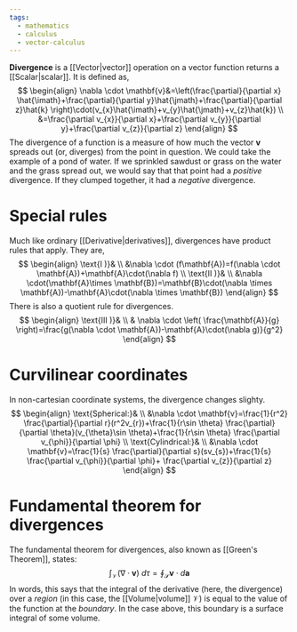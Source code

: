 ```yaml
---
tags:
  - mathematics
  - calculus
  - vector-calculus
---
```

**Divergence** is a [[Vector|vector]] operation on a vector function returns a [[Scalar|scalar]]. It is defined as,
$$
\begin{align}
\nabla \cdot \mathbf{v}&=\left(\frac{\partial}{\partial x} \hat{\imath}+\frac{\partial}{\partial y}\hat{\jmath}+\frac{\partial}{\partial z}\hat{k} \right)\cdot(v_{x}\hat{\imath}+v_{y}\hat{\jmath}+v_{z}\hat{k}) \\
&=\frac{\partial v_{x}}{\partial x}+\frac{\partial v_{y}}{\partial y}+\frac{\partial v_{z}}{\partial z}
\end{align}
$$
The divergence of a function is a measure of how much the vector $\mathbf{v}$ spreads out (or, diverges) from the point in question. We could take the example of a pond of water. If we sprinkled sawdust or grass on the water and the grass spread out, we would say that that point had a *positive* divergence. If they clumped together, it had a *negative* divergence.
# Special rules
Much like ordinary [[Derivative|derivatives]], divergences have product rules that apply. They are,
$$
\begin{align}
\text{I )}& \\
&\nabla \cdot (f\mathbf{A})=f(\nabla \cdot \mathbf{A})+\mathbf{A}\cdot(\nabla f) \\
\text{II )}& \\
&\nabla \cdot(\mathbf{A}\times \mathbf{B})=\mathbf{B}\cdot(\nabla \times \mathbf{A})-\mathbf{A}\cdot(\nabla \times \mathbf{B})
\end{align}
$$
There is also a quotient rule for divergences.
$$
\begin{align}
\text{III )}& \\
& \nabla \cdot \left( \frac{\mathbf{A}}{g} \right)=\frac{g(\nabla \cdot \mathbf{A})-\mathbf{A}\cdot(\nabla g)}{g^2}
\end{align}
$$
# Curvilinear coordinates
In non-cartesian coordinate systems, the divergence changes slighty.
$$
\begin{align}
\text{Spherical:}& \\
&\nabla \cdot \mathbf{v}=\frac{1}{r^2} \frac{\partial}{\partial r}(r^2v_{r})+\frac{1}{r\sin \theta} \frac{\partial}{\partial \theta}(v_{\theta}\sin \theta)+\frac{1}{r\sin \theta} \frac{\partial v_{\phi}}{\partial \phi} \\
\text{Cylindrical:}& \\
&\nabla \cdot \mathbf{v}=\frac{1}{s} \frac{\partial}{\partial s}(sv_{s})+\frac{1}{s} \frac{\partial v_{\phi}}{\partial \phi}+ \frac{\partial v_{z}}{\partial z}
\end{align}
$$
# Fundamental theorem for divergences
The fundamental theorem for divergences, also known as [[Green's Theorem]], states:
$$
\int_{\mathcal{V}}(\nabla \cdot \mathbf{v})\ d\tau=\oint_{\mathcal{S}}\mathbf{v}\cdot d\mathbf{a}
$$
In words, this says that the integral of the derivative (here, the divergence) over a *region* (in this case, the [[Volume|volume]] $\mathcal{V}$) is equal to the value of the function at the *boundary*. In the case above, this boundary is a surface integral of some volume. 